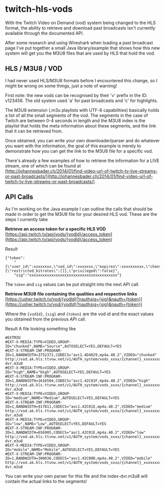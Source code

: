 # twitch-hls-vods
With the Twitch Video on Demand (vod) system being changed to the HLS format, the ability to retrieve and download past broadcasts isn't currently available through the documented API.

After some research and using Wireshark when loading a past broadcast page I've put together a small Java library/example that shows how this new system will get you the M3U8 files that are used by HLS that hold the vod.

## HLS / M3U8 / VOD
I had never used HLS/M3U8 formats before I encountered this change, so I might be wrong on some things, just a note of warning!

First note: the new vods can be recognised by their 'v' prefix in the ID: v123456. The old system used 'a' for past broadcasts and 'c' for highlights.

The M3U8 extension (.m3u playlists with UTF-8 capabilities) basically holds a list of all the small segments of the vod.
The segments in the case of Twitch are between 0-4 seconds in length and the M3U8 index is the playlist that holds the meta information about these segments, and the link that it can be retrieved from.

Once obtained, you can write your own downloader/parser and do whatever you want with the information, the goal of this example is merely to demonstrate how you can get the link to the M3U8 file for a specific vod.

There's already a few examples of how to retrieve the information for a LIVE stream, one of which can be found at [http://johannesbader.ch/2014/01/find-video-url-of-twitch-tv-live-streams-or-past-broadcasts/](http://johannesbader.ch/2014/01/find-video-url-of-twitch-tv-live-streams-or-past-broadcasts/)

## API Calls
As I'm working on the Java example I can outline the calls that should be made in order to get the M3U8 file for your desired HLS vod. These are the steps I currently take

**Retrieve an access token for a specific HLS VOD**  
[https://api.twitch.tv/api/vods/{vodId}/access_token](https://api.twitch.tv/api/vods/{vodId}/access_token)

Result
```
{"token":
    "{\"user_id\":xxxxxxxx,\"vod_id\":xxxxxxx,\"expires\":xxxxxxxxxx,\"chansub\":{\"restricted_bitrates\":[]},\"privileged\":false}",
    "sig":"xxxxxxxxxxxxxxxxxxxxxxxxxxxxxxxxxxxxxxxx"}
```
The `token` and `sig` values can be put straight into the next API call.

**Retrieve M3U8 file containing the qualities and respective links**  
[https://usher.twitch.tv/vod/{vodId}?nauthsig={sig}&nauth={token}](https://usher.twitch.tv/vod/{vodId}?nauthsig={sig}&nauth={token})

Where the `{vodId}`, `{sig}` and `{token}` are the vod id and the exact values you obtained from the previous API call.

Result
A file looking something like
```
#EXTM3U
#EXT-X-MEDIA:TYPE=VIDEO,GROUP-ID="chunked",NAME="Source",AUTOSELECT=YES,DEFAULT=YES
#EXT-X-STREAM-INF:PROGRAM-ID=1,BANDWIDTH=3752371,CODECS="avc1.4D4029,mp4a.40.2",VIDEO="chunked"
http://vod.ak.hls.ttvnw.net/v1/AUTH_system/vods_xxxx/{channel}_xxxxxxxxxxx_xxxxxxxxx/chunked/index-dvr.m3u8
#EXT-X-MEDIA:TYPE=VIDEO,GROUP-ID="high",NAME="High",AUTOSELECT=YES,DEFAULT=YES
#EXT-X-STREAM-INF:PROGRAM-ID=1,BANDWIDTH=1616504,CODECS="avc1.42C01F,mp4a.40.2",VIDEO="high"
http://vod.ak.hls.ttvnw.net/v1/AUTH_system/vods_xxxx/{channel}_xxxxxxxxxxx_xxxxxxxxx/high/index-dvr.m3u8
#EXT-X-MEDIA:TYPE=VIDEO,GROUP-ID="medium",NAME="Medium",AUTOSELECT=YES,DEFAULT=YES
#EXT-X-STREAM-INF:PROGRAM-ID=1,BANDWIDTH=917811,CODECS="avc1.42C01E,mp4a.40.2",VIDEO="medium"
http://vod.ak.hls.ttvnw.net/v1/AUTH_system/vods_xxxx/{channel}_xxxxxxxxxxx_xxxxxxxxx/medium/index-dvr.m3u8
#EXT-X-MEDIA:TYPE=VIDEO,GROUP-ID="low",NAME="Low",AUTOSELECT=YES,DEFAULT=YES
#EXT-X-STREAM-INF:PROGRAM-ID=1,BANDWIDTH=656905,CODECS="avc1.42C01E,mp4a.40.2",VIDEO="low"
http://vod.ak.hls.ttvnw.net/v1/AUTH_system/vods_xxxx/{channel}_xxxxxxxxxxx_xxxxxxxxx/low/index-dvr.m3u8
#EXT-X-MEDIA:TYPE=VIDEO,GROUP-ID="mobile",NAME="Mobile",AUTOSELECT=YES,DEFAULT=YES
#EXT-X-STREAM-INF:PROGRAM-ID=1,BANDWIDTH=300036,CODECS="avc1.42C00D,mp4a.40.2",VIDEO="mobile"
http://vod.ak.hls.ttvnw.net/v1/AUTH_system/vods_xxxx/{channel}_xxxxxxxxxxx_xxxxxxxxx//mobile/index-dvr.m3u8
```

You can write your own parser for this file and the index-dvr.m3u8 will contain the actual links to the segments!
